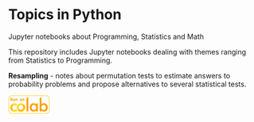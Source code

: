 # Topics in Python

Jupyter notebooks about Programming, Statistics and Math
 
This repository includes Jupyter notebooks dealing with themes ranging from Statistics to Programming.

**Resampling** - notes about permutation tests to estimate answers to probability problems and propose alternatives to several statistical tests.

[<img src="imgs/run_on_colab_small.png">](https://colab.research.google.com/github/jpneto/topicsInPython/blob/main/notebooks/Resampling.ipynb) 

